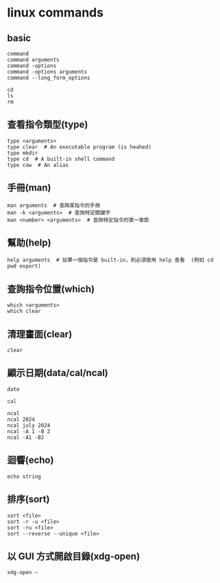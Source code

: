 # linux commands

## basic

```bash,icon=.devicon-bash-plain
command
command arguments
command -options
command -options arguments
command --long_form_options
```

```bash,icon=.devicon-bash-plain
cd
ls
rm
```

## 查看指令類型(type)

```bash,icon=.devicon-bash-plain
type <arguments>
type clear  # An executable program (is heahed)
type mkdir
type cd  # A built-in shell command
type cow  # An alias
```

## 手冊(man)

```bash,icon=.devicon-bash-plain
man arguments  # 查詢某指令的手冊
man -k <arguments>  # 查詢特定關鍵字
man <number> <arguments>  # 查詢特定指令的第一章節
```

## 幫助(help)

```bash,icon=.devicon-bash-plain
help arguments  # 如果一個指令是 built-in，則必須使用 help 查看  (例如 cd pwd export)
```

## 查詢指令位置(which)

```bash,icon=.devicon-bash-plain
which <arguments>
which clear
```

## 清理畫面(clear)

```bash,icon=.devicon-bash-plain
clear
```

## 顯示日期(data/cal/ncal)

```bash,icon=.devicon-bash-plain
date

cal

ncal
ncal 2024
ncal july 2024
ncal -A 1 -B 2
ncal -A1 -B2
```

## 迴響(echo)

```bash,icon=.devicon-bash-plain
echo string
```

## 排序(sort)

```bash,icon=.devicon-bash-plain
sort <file>
sort -r -u <file>
sort -ru <file>
sort --reverse --unique <file>
```

## 以 GUI 方式開啟目錄(xdg-open)

```bash,icon=.devicon-bash-plain
xdg-open ~
```
